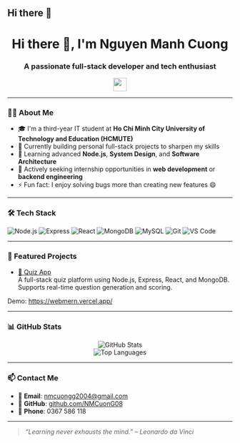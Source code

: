 ## Hi there 👋

<h1 align="center">Hi there 👋, I'm Nguyen Manh Cuong</h1>
<h3 align="center">A passionate full-stack developer and tech enthusiast</h3>

<p align="center">
  <img src="https://media.giphy.com/media/hvRJCLFzcasrR4ia7z/giphy.gif" width="30px"/>
</p>

---

### 👨‍💻 About Me

- 🎓 I'm a third-year IT student at **Ho Chi Minh City University of Technology and Education (HCMUTE)**
- 🔭 Currently building personal full-stack projects to sharpen my skills
- 🌱 Learning advanced **Node.js**, **System Design**, and **Software Architecture**
- 🤝 Actively seeking internship opportunities in **web development** or **backend engineering**
- ⚡ Fun fact: I enjoy solving bugs more than creating new features 😄

---

### 🛠️ Tech Stack




![Node.js](https://img.shields.io/badge/Node.js-339933?style=flat&logo=node.js&logoColor=white)
![Express](https://img.shields.io/badge/Express-000000?style=flat&logo=express&logoColor=white)
![React](https://img.shields.io/badge/React-61DAFB?style=flat&logo=react&logoColor=white)
![MongoDB](https://img.shields.io/badge/MongoDB-47A248?style=flat&logo=mongodb&logoColor=white)
![MySQL](https://img.shields.io/badge/MySQL-4479A1?style=flat&logo=mysql&logoColor=white)
![Git](https://img.shields.io/badge/Git-F05032?style=flat&logo=git&logoColor=white)
![VS Code](https://img.shields.io/badge/VS%20Code-007ACC?style=flat&logo=visualstudiocode&logoColor=white)


---

### 🚀 Featured Projects

- [📌 Quiz App](https://github.com/NMCuonG08/WEBMERN)  
  A full-stack quiz platform using Node.js, Express, React, and MongoDB. Supports real-time question generation and scoring.

Demo: https://webmern.vercel.app/

---

### 📊 GitHub Stats

<p align="center">
  <img src="https://github-readme-stats.vercel.app/api?username=NMCuonG08&show_icons=true&theme=radical" alt="GitHub Stats" />
  <br/>
  <img src="https://github-readme-stats.vercel.app/api/top-langs/?username=NMCuonG08&layout=compact&theme=radical" alt="Top Languages" />
</p>

---

### 📫 Contact Me

- 📧 **Email**: nmcuongg2004@gmail.com  
- 🔗 **GitHub**: [github.com/NMCuonG08](https://github.com/NMCuonG08)  
- 📱 **Phone**: 0367 586 118

---

> _“Learning never exhausts the mind.” – Leonardo da Vinci_
